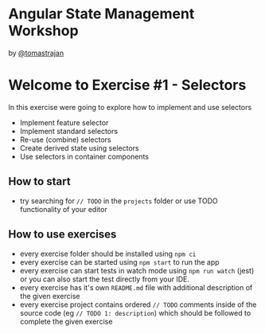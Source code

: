 # Angular State Management Workshop

by [@tomastrajan](https://twitter.com/tomastrajan)

# Welcome to Exercise #1 - Selectors

In this exercise were going to explore how to implement and use selectors

- Implement feature selector
- Implement standard selectors
- Re-use (combine) selectors
- Create derived state using selectors
- Use selectors in container components

## How to start

- try searching for `// TODO` in the `projects` folder or use TODO functionality of your editor 

## How to use exercises

- every exercise folder should be installed using `npm ci`
- every exercise can be started using `npm start` to run the app
- every exercise can start tests in watch mode using `npm run watch` (jest) or you can also start the test directly from your IDE.
- every exercise has it's own `README.md` file with additional description of the given exercise
- every exercise project contains ordered `// TODO` comments inside of the source code (eg `// TODO 1: description`) which should be followed to complete the given exercise

